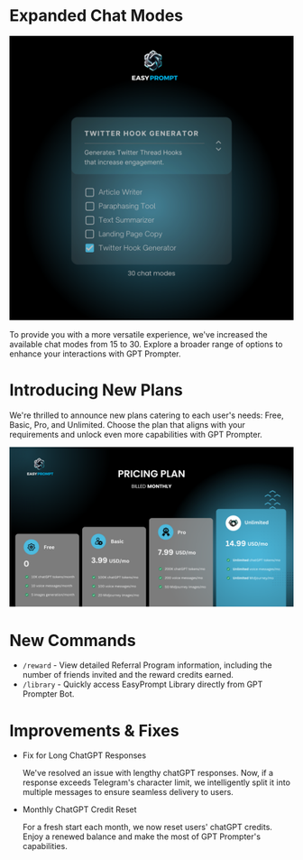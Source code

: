 # Expanded Chat Modes
![image](<image/esp (3).png>)

To provide you with a more versatile experience, we've increased the available chat modes from 15 to 30. Explore a broader range of options to enhance your interactions with GPT Prompter.

# Introducing New Plans

We're thrilled to announce new plans catering to each user's needs: Free, Basic, Pro, and Unlimited. Choose the plan that aligns with your requirements and unlock even more capabilities with GPT Prompter.

![image](<image/easyprompt (90).png>)

# New Commands

- `/reward` - View detailed Referral Program information, including the number of friends invited and the reward credits earned.
- `/library` - Quickly access EasyPrompt Library directly from GPT Prompter Bot.

# Improvements & Fixes

- Fix for Long ChatGPT Responses

  We've resolved an issue with lengthy chatGPT responses. Now, if a response exceeds Telegram's character limit, we intelligently split it into multiple messages to ensure seamless delivery to users.

- Monthly ChatGPT Credit Reset

  For a fresh start each month, we now reset users' chatGPT credits. Enjoy a renewed balance and make the most of GPT Prompter's capabilities.

